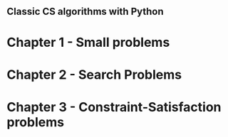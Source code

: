 ## Classic CS algorithms with Python

# Chapter 1 - Small problems

# Chapter 2 - Search Problems

# Chapter 3 - Constraint-Satisfaction problems